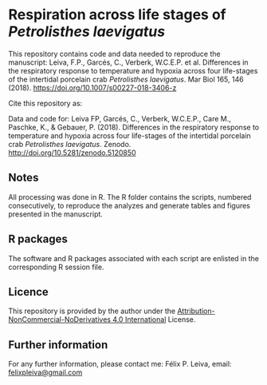 # Respiration across life stages of _Petrolisthes laevigatus_

This repository contains code and data needed to reproduce the manuscript: Leiva, F.P., Garcés, C., Verberk, W.C.E.P. et al. Differences in the respiratory response to temperature and hypoxia across four life-stages of the intertidal porcelain crab _Petrolisthes laevigatus_. Mar Biol 165, 146 (2018). https://doi.org/10.1007/s00227-018-3406-z

Cite this repository as:

Data and code for: Leiva FP, Garcés, C., Verberk, W.C.E.P., Care M., Paschke, K., & Gebauer, P. (2018). Differences in the respiratory response to temperature and hypoxia across four life-stages of the intertidal porcelain crab _Petrolisthes laevigatus_. Zenodo. http://doi.org/10.5281/zenodo.5120850

## Notes
All processing was done in R. The R folder contains the scripts, numbered consecutively, to reproduce the analyzes and generate tables and figures presented in the manuscript.

## R packages
The software and R packages associated with each script are enlisted in the corresponding R session file.

## Licence
This repository is provided by the author under the [Attribution-NonCommercial-NoDerivatives 4.0 International](https://creativecommons.org/licenses/by-nc-nd/4.0/) License.

## Further information
For any further information, please contact me: Félix P. Leiva, email: felixpleiva@gmail.com 
